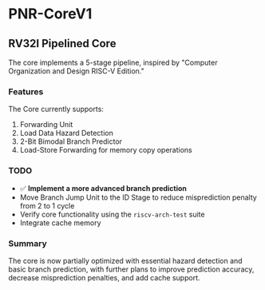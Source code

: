 # PNR-CoreV1

## RV32I Pipelined Core

The core implements a 5-stage pipeline, inspired by "Computer Organization and Design RISC-V Edition."

### Features
The Core currently supports:
1. Forwarding Unit
2. Load Data Hazard Detection
3. 2-Bit Bimodal Branch Predictor
4. Load-Store Forwarding for memory copy operations

### TODO
- ✅ **Implement a more advanced branch prediction**
- Move Branch Jump Unit to the ID Stage to reduce misprediction penalty from 2 to 1 cycle
- Verify core functionality using the `riscv-arch-test` suite
- Integrate cache memory

### Summary
The core is now partially optimized with essential hazard detection and basic branch prediction, with further plans to improve prediction accuracy, decrease misprediction penalties, and add cache support.
